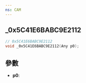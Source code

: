 ```yaml
---
ns: CAM
---
```

## _0x5C41E6BABC9E2112

```c
// 0x5C41E6BABC9E2112
void _0x5C41E6BABC9E2112(Any p0);
```


## 參數
* **p0**: 

